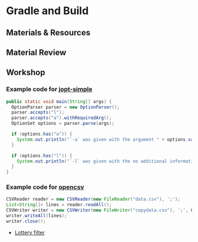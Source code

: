 # Gradle and Build

## Materials & Resources

## Material Review

## Workshop

### Example code for [jopt-simple](http://pholser.github.io/jopt-simple/examples.html)

```java
public static void main(String[] args) {
  OptionParser parser = new OptionParser();
  parser.accepts("l");
  parser.accepts("a").withRequiredArg();
  OptionSet options = parser.parse(args);

  if (options.has("a")) {
    System.out.println("`-a` was given with the argument " + options.valueOf("a"));
  }

  if (options.has("l")) {
    System.out.println("`-l` was given with the no additional information.");
  }
}
```

### Example code for [opencsv](http://opencsv.sourceforge.net/)

```java
CSVReader reader = new CSVReader(new FileReader("data.csv"), ';');
List<String[]> lines = reader.readAll();
CSVWriter writer = new CSVWriter(new FileWriter("copydata.csv"), ';', CSVWriter.NO_QUOTE_CHARACTER);
writer.writeAll(lines);
writer.close();
```

 - [Lottery filter](lottery-filter/java.md)
